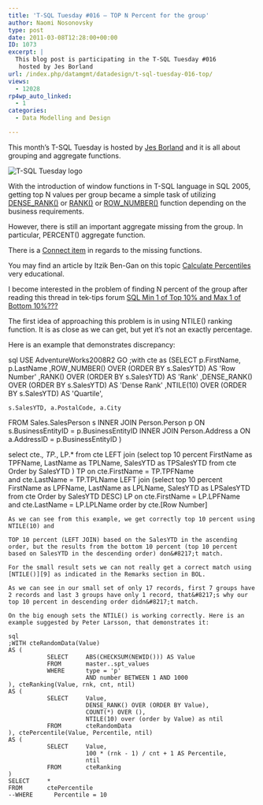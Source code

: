 ```yaml
---
title: 'T-SQL Tuesday #016 – TOP N Percent for the group'
author: Naomi Nosonovsky
type: post
date: 2011-03-08T12:28:00+00:00
ID: 1073
excerpt: |
  This blog post is participating in the T-SQL Tuesday #016
   hosted by Jes Borland
url: /index.php/datamgmt/datadesign/t-sql-tuesday-016-top/
views:
  - 12028
rp4wp_auto_linked:
  - 1
categories:
  - Data Modelling and Design

---
```

This month&#8217;s T-SQL Tuesday is hosted by [Jes Borland][1] and it is all about grouping and aggregate functions.

 ![T-SQL Tuesday logo][2]

With the introduction of window functions in T-SQL language in SQL 2005, getting top N values per group became a simple task of utilizing [DENSE_RANK()][3] or [RANK()][4] or [ROW_NUMBER()][5] function depending on the business requirements.

However, there is still an important aggregate missing from the group. In particular, PERCENT() aggregate function.

There is a [Connect item][6] in regards to the missing functions.

You may find an article by Itzik Ben-Gan on this topic [Calculate Percentiles][7] very educational.

I become interested in the problem of finding N percent of the group after reading this thread in tek-tips forum [SQL Min 1 of Top 10% and Max 1 of Bottom 10%???][8]

The first idea of approaching this problem is in using NTILE() ranking function. It is as close as we can get, but yet it&#8217;s not an exactly percentage.

Here is an example that demonstrates discrepancy:

sql
USE AdventureWorks2008R2 
GO
;with cte as (SELECT p.FirstName, p.LastName
    ,ROW_NUMBER() OVER (ORDER BY s.SalesYTD) AS 'Row Number'
    ,RANK() OVER (ORDER BY s.SalesYTD) AS 'Rank'
    ,DENSE_RANK() OVER (ORDER BY s.SalesYTD) AS 'Dense Rank'
    ,NTILE(10) OVER (ORDER BY s.SalesYTD) AS 'Quartile',
    
    s.SalesYTD, a.PostalCode, a.City 
FROM Sales.SalesPerson s 
    INNER JOIN Person.Person p 
        ON s.BusinessEntityID = p.BusinessEntityID
    INNER JOIN Person.Address a 
        ON a.AddressID = p.BusinessEntityID
)
    
select cte.*, TP.*, LP.* from cte
LEFT join (select top 10 percent FirstName as TPFName, LastName as TPLName, SalesYTD as TPSalesYTD
  from cte Order by SalesYTD ) TP 
on cte.FirstName = TP.TPFName  
and cte.LastName = TP.TPLName 
LEFT join (select top 10 percent FirstName as LPFName, LastName as LPLName, SalesYTD as LPSalesYTD  
from cte Order by SalesYTD DESC) LP 
on cte.FirstName = LP.LPFName  
and cte.LastName = LP.LPLName 
order by cte.[Row Number] 
```
As we can see from this example, we get correctly top 10 percent using NTILE(10) and
  
TOP 10 percent (LEFT JOIN) based on the SalesYTD in the ascending order, but the results from the bottom 10 percent (top 10 percent based on SalesYTD in the descending order) don&#8217;t match.
  
For the small result sets we can not really get a correct match using [NTILE()][9] as indicated in the Remarks section in BOL.

As we can see in our small set of only 17 records, first 7 groups have 2 records and last 3 groups have only 1 record, that&#8217;s why our top 10 percent in descending order didn&#8217;t match.

On the big enough sets the NTILE() is working correctly. Here is an example suggested by Peter Larsson, that demonstrates it:

sql
;WITH cteRandomData(Value)
AS (
           SELECT     ABS(CHECKSUM(NEWID())) AS Value
           FROM       master..spt_values
           WHERE      type = 'p'
                      AND number BETWEEN 1 AND 1000
), cteRanking(Value, rnk, cnt, ntil)
AS (
           SELECT     Value,
                      DENSE_RANK() OVER (ORDER BY Value),
                      COUNT(*) OVER (),
                      NTILE(10) over (order by Value) as ntil
           FROM       cteRandomData
), ctePercentile(Value, Percentile, ntil)
AS (
           SELECT     Value,
                      100 * (rnk - 1) / cnt + 1 AS Percentile,
                      ntil
           FROM       cteRanking
)
SELECT     *
FROM       ctePercentile
--WHERE      Percentile = 10
```

 [1]: /index.php/DataMgmt/DBProgramming/come-one-come-all-to
 [2]: /wp-content/uploads/blogs/DataMgmt/olap_1.gif "T-SQL Tuesday logo"
 [3]: http://msdn.microsoft.com/en-us/library/ms173825.aspx
 [4]: http://msdn.microsoft.com/en-us/library/ms176102.aspx
 [5]: http://msdn.microsoft.com/en-us/library/ms186734.aspx
 [6]: https://connect.microsoft.com/SQLServer/feedback/details/124954/true-percentile-function-requested
 [7]: http://www.sqlmag.com/article/tsql3/calculate-percentiles.aspx
 [8]: http://tek-tips.com/viewthread.cfm?qid=1629693&page=1
 [9]: http://msdn.microsoft.com/en-us/library/ms175126.aspx